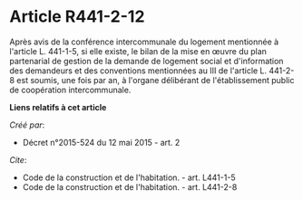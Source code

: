 # Article R441-2-12

Après avis de la conférence intercommunale du logement mentionnée à l'article L. 441-1-5, si elle existe, le bilan de la mise
en œuvre du plan partenarial de gestion de la demande de logement social et d'information des demandeurs et des conventions
mentionnées au III de l'article L. 441-2-8 est soumis, une fois par an, à l'organe délibérant de l'établissement public de
coopération intercommunale.

**Liens relatifs à cet article**

_Créé par_:

  - Décret n°2015-524 du 12 mai 2015 - art. 2

_Cite_:

  - Code de la construction et de l'habitation. - art. L441-1-5
  - Code de la construction et de l'habitation. - art. L441-2-8
